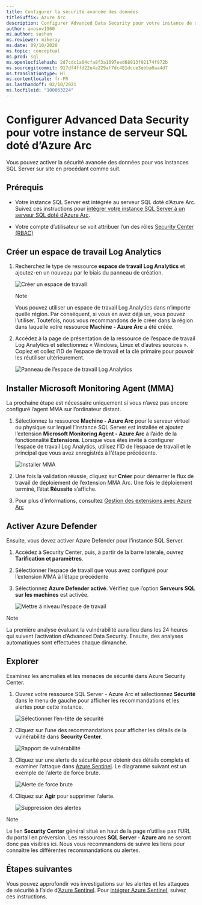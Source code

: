 ```yaml
---
title: Configurer la sécurité avancée des données
titleSuffix: Azure Arc
description: Configurer Advanced Data Security pour votre instance de serveur SQL doté d’Azure Arc
author: anosov1960
ms.author: sashan
ms.reviewer: mikeray
ms.date: 09/10/2020
ms.topic: conceptual
ms.prod: sql
ms.openlocfilehash: 2d7cdc1a04cfa8f3a1697eed68913f92174f972b
ms.sourcegitcommit: 917df4ffd22e4a229af7dc481dcce3ebba0aa4d7
ms.translationtype: HT
ms.contentlocale: fr-FR
ms.lasthandoff: 02/10/2021
ms.locfileid: "100063224"
---
```

# <a name="configure-advanced-data-security-for-azure-arc-enabled-sql-server-instance"></a>Configurer Advanced Data Security pour votre instance de serveur SQL doté d’Azure Arc

Vous pouvez activer la sécurité avancée des données pour vos instances SQL Server sur site en procédant comme suit.

## <a name="prerequisites"></a>Prérequis

* Votre instance SQL Server est intégrée au serveur SQL doté d’Azure Arc. Suivez ces instructions pour [intégrer votre instance SQL Server à un serveur SQL doté d’Azure Arc](connect.md).

* Votre compte d’utilisateur se voit attribuer l’un des rôles [Security Center (RBAC)](/azure/security-center/security-center-permissions)

## <a name="create-a-log-analytics-workspace"></a>Créer un espace de travail Log Analytics

1. Recherchez le type de ressource __espace de travail Log Analytics__ et ajoutez-en un nouveau par le biais du panneau de création.

   ![Créer un espace de travail](media/configure-advanced-data-security/create-new-log-analytics-workspace.png)

   > [!NOTE]
   > Vous pouvez utiliser un espace de travail Log Analytics dans n’importe quelle région. Par conséquent, si vous en avez déjà un, vous pouvez l’utiliser. Toutefois, nous vous recommandons de le créer dans la région dans laquelle votre ressource __Machine - Azure Arc__ a été créée.

1. Accédez à la page de présentation de la ressource de l’espace de travail Log Analytics et sélectionnez « Windows, Linux et d’autres sources ». Copiez et collez l’ID de l’espace de travail et la clé primaire pour pouvoir les réutiliser ultérieurement.

   ![Panneau de l’espace de travail Log Analytics](media/configure-advanced-data-security/log-analytics-workspace-blade.png)

## <a name="install-microsoft-monitoring-agent-mma"></a>Installer Microsoft Monitoring Agent (MMA)

La prochaine étape est nécessaire uniquement si vous n’avez pas encore configuré l’agent MMA sur l’ordinateur distant.

1. Sélectionnez la ressource __Machine - Azure Arc__ pour le serveur virtuel ou physique sur lequel l’instance SQL Server est installée et ajoutez l’extension __Microsoft Monitoring Agent - Azure Arc__ à l’aide de la fonctionnalité **Extensions**. Lorsque vous êtes invité à configurer l’espace de travail Log Analytics, utilisez l’ID de l’espace de travail et le principal que vous avez enregistrés à l’étape précédente.

   ![Installer MMA](media/configure-advanced-data-security/install-mma-extension.png)

1. Une fois la validation réussie, cliquez sur **Créer** pour démarrer le flux de travail de déploiement de l’extension MMA Arc. Une fois le déploiement terminé, l’état **Réussite** s’affiche.

1. Pour plus d’informations, consultez [Gestion des extensions avec Azure Arc](/azure/azure-arc/servers/manage-vm-extensions)

## <a name="enable-azure-defender"></a>Activer Azure Defender

Ensuite, vous devez activer Azure Defender pour l’instance SQL Server.

1. Accédez à Security Center, puis, à partir de la barre latérale, ouvrez **Tarification et paramètres**.

1. Sélectionner l’espace de travail que vous avez configuré pour l’extension MMA à l’étape précédente

1. Sélectionnez **Azure Defender activé**. Vérifiez que l’option **Serveurs SQL sur les machines** est activée.

   ![Mettre à niveau l’espace de travail](media/configure-advanced-data-security/enable-azure-defender.png)

 > [!NOTE]
   > La première analyse évaluant la vulnérabilité aura lieu dans les 24 heures qui suivent l’activation d’Advanced Data Security. Ensuite, des analyses automatiques sont effectuées chaque dimanche.

## <a name="explore"></a>Explorer

Examinez les anomalies et les menaces de sécurité dans Azure Security Center.

1. Ouvrez votre ressource SQL Server - Azure Arc et sélectionnez **Sécurité** dans le menu de gauche pour afficher les recommandations et les alertes pour cette instance.

   ![Sélectionner l’en-tête de sécurité](media/configure-advanced-data-security/security-heading-sql-server-arc.png)

1. Cliquez sur l’une des recommandations pour afficher les détails de la vulnérabilité dans __Security Center__.

   ![Rapport de vulnérabilité](media/configure-advanced-data-security/vulnerabilities-report.png)

1. Cliquez sur une alerte de sécurité pour obtenir des détails complets et examiner l’attaque dans [Azure Sentinel](/azure/sentinel/overview). Le diagramme suivant est un exemple de l’alerte de force brute.

   ![Alerte de force brute](media/configure-advanced-data-security/brute-force-alert.png)

1. Cliquez sur **Agir** pour supprimer l’alerte.

   ![Suppression des alertes](media/configure-advanced-data-security/brute-force-alert-mitigation.png)

> [!NOTE]
> Le lien __Security Center__ général situé en haut de la page n’utilise pas l’URL du portail en préversion. Les ressources __SQL Server - Azure arc__ ne seront donc pas visibles ici. Nous vous recommandons de suivre les liens pour connaître les différentes recommandations ou alertes.

## <a name="next-steps"></a>Étapes suivantes

Vous pouvez approfondir vos investigations sur les alertes et les attaques de sécurité à l’aide d’[Azure Sentinel](/azure/sentinel/overview). Pour [intégrer Azure Sentinel](/azure/sentinel/connect-data-sources), suivez ces instructions.